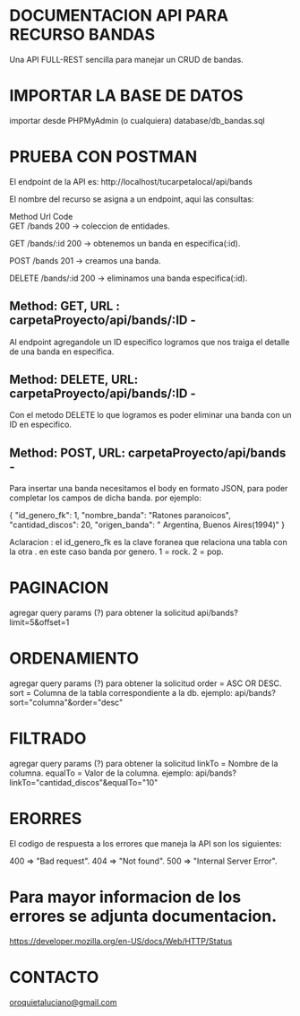 # DOCUMENTACION API PARA RECURSO BANDAS

Una API FULL-REST sencilla para manejar un CRUD de bandas.

# IMPORTAR LA BASE DE DATOS

importar desde PHPMyAdmin (o cualquiera) database/db_bandas.sql


# PRUEBA CON POSTMAN

El endpoint de la API es: http://localhost/tucarpetalocal/api/bands


El nombre del recurso se asigna a un endpoint, aqui las consultas:

Method	Url	        Code	
GET	    /bands	        200	 -> coleccion de entidades.

GET	    /bands/:id	    200	 -> obtenemos un banda en especifica(:id).

POST	  /bands	        201	 -> creamos una banda.

DELETE	/bands/:id      200	 -> eliminamos una banda especifica(:id).

## Method: GET, URL : carpetaProyecto/api/bands/:ID -
Al endpoint agregandole un ID especifico logramos que nos traiga el detalle de una banda en especifica. 

## Method: DELETE, URL: carpetaProyecto/api/bands/:ID -
Con el metodo DELETE lo que logramos es poder eliminar una banda con un ID en especifico.

## Method: POST, URL: carpetaProyecto/api/bands -
Para insertar una banda necesitamos el body en formato JSON, para poder completar los campos de dicha banda.
por ejemplo:

{
"id_genero_fk": 1,
"nombre_banda": "Ratones paranoicos",
"cantidad_discos": 20,
"origen_banda": " Argentina, Buenos Aires(1994)"
}

Aclaracion : el id_genero_fk es la clave foranea que relaciona una tabla con la otra . en este caso banda por genero. 
1 = rock. 
2 = pop. 

# PAGINACION

agregar query params (?) para obtener la solicitud
    api/bands?limit=5&offset=1

# ORDENAMIENTO

agregar query params (?) para obtener la solicitud
  order = ASC OR DESC.
  sort = Columna de la tabla correspondiente a la db.
ejemplo:
  api/bands?sort="columna"&order="desc"

# FILTRADO

agregar query params (?) para obtener la solicitud
  linkTo = Nombre de la columna. 
  equalTo = Valor de la columna.
ejemplo:
  api/bands?linkTo="cantidad_discos"&equalTo="10"

# ERORRES

El codigo de respuesta a los errores que maneja la API son los siguientes:

400 => "Bad request".
404 => "Not found".
500 => "Internal Server Error".

# Para mayor informacion de los errores se adjunta documentacion.
https://developer.mozilla.org/en-US/docs/Web/HTTP/Status




# CONTACTO
 oroquietaluciano@gmail.com


